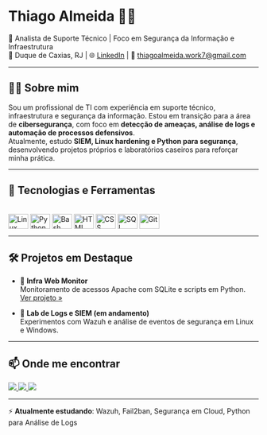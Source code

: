 # Thiago Almeida 👨‍💻  
🎯 Analista de Suporte Técnico | Foco em Segurança da Informação e Infraestrutura  
📍 Duque de Caxias, RJ | 🌐 [LinkedIn](https://www.linkedin.com/in/thiago-almeida-ti-45875016a) | 📧 thiagoalmeida.work7@gmail.com

---

## 👨‍💼 Sobre mim

Sou um profissional de TI com experiência em suporte técnico, infraestrutura e segurança da informação. Estou em transição para a área de **cibersegurança**, com foco em **detecção de ameaças, análise de logs e automação de processos defensivos**.  
Atualmente, estudo **SIEM, Linux hardening e Python para segurança**, desenvolvendo projetos próprios e laboratórios caseiros para reforçar minha prática.

---

## 🚀 Tecnologias e Ferramentas

<div style="display: inline_block"><br>
  <img align="center" alt="Linux" height="30" width="40" src="https://cdn.jsdelivr.net/gh/devicons/devicon/icons/linux/linux-original.svg">
  <img align="center" alt="Python" height="30" width="40" src="https://cdn.jsdelivr.net/gh/devicons/devicon/icons/python/python-original.svg">
  <img align="center" alt="Bash" height="30" width="40" src="https://cdn.jsdelivr.net/gh/devicons/devicon/icons/bash/bash-original.svg">
  <img align="center" alt="HTML" height="30" width="40" src="https://cdn.jsdelivr.net/gh/devicons/devicon/icons/html5/html5-original.svg">
  <img align="center" alt="CSS" height="30" width="40" src="https://cdn.jsdelivr.net/gh/devicons/devicon/icons/css3/css3-original.svg">
  <img align="center" alt="SQL" height="30" width="40" src="https://cdn.jsdelivr.net/gh/devicons/devicon/icons/mysql/mysql-original.svg">
  <img align="center" alt="Git" height="30" width="40" src="https://cdn.jsdelivr.net/gh/devicons/devicon/icons/git/git-original.svg">
</div>

---

## 🛠️ Projetos em Destaque

- 🔐 **Infra Web Monitor**  
  Monitoramento de acessos Apache com SQLite e scripts em Python.  
  [Ver projeto »](https://github.com/ThiagoAlmeidaTI/Infra-web-monitor)

- 📡 **Lab de Logs e SIEM (em andamento)**  
  Experimentos com Wazuh e análise de eventos de segurança em Linux e Windows.

---

## 📫 Onde me encontrar

<div> 
  <a href="https://instagram.com/almeida_theagoo" target="_blank">
    <img src="https://img.shields.io/badge/-Instagram-%23E4405F?style=for-the-badge&logo=instagram&logoColor=white">
  </a>
  <a href = "mailto:thiagoalmeida.work7@gmail.com">
    <img src="https://img.shields.io/badge/-Gmail-%23333?style=for-the-badge&logo=gmail&logoColor=white">
  </a>
  <a href="https://www.linkedin.com/in/thiago-almeida-ti-45875016a" target="_blank">
    <img src="https://img.shields.io/badge/-LinkedIn-%230077B5?style=for-the-badge&logo=linkedin&logoColor=white">
  </a> 
</div>

---

⚡ **Atualmente estudando**: Wazuh, Fail2ban, Segurança em Cloud, Python para Análise de Logs  

  
